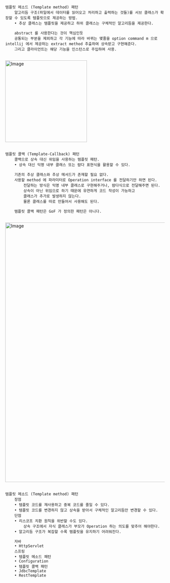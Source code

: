 ```text
템플릿 메소드 (Template method) 패턴
    알고리듬 구조(파일에서 데이터를 읽어오고 처리하고 출력하는 것들)를 서브 클래스가 확장할 수 있도록 템플릿으로 제공하는 방법.
    • 추상 클래스는 템플릿을 제공하고 하위 클래스는 구체적인 알고리듬을 제공한다.
    
    abstract 를 사용한다는 것이 핵심인듯
    공통되는 부분을 제외하고 각 기능에 따라 바뀌는 몇줄을 option command m 으로 intellij 에서 제공하는 extract method 추출하여 상속받고 구현해준다.
    그리고 클라이언트는 해당 기능을 인스턴스로 주입하여 사용.
    
```
<img width="258" alt="Image" src="https://github.com/user-attachments/assets/408ae6dd-1b5c-4693-8b5b-7d8f0acd9f3a" />

```text

템플릿 콜백 (Template-Callback) 패턴
    콜백으로 상속 대신 위임을 사용하는 템플릿 패턴.
    • 상속 대신 익명 내부 클래스 또는 람다 표현식을 활용할 수 있다.

    기존의 추상 클래스와 추상 메서드가 존재할 필요 없다.
    사용할 method 에 파라미터로 Operation interface 를 전달하기만 하면 된다.
        전달하는 방식은 익명 내부 클래스로 구현해주거나, 람다식으로 전달해주면 된다.
        상속이 아닌 위임으로 하기 때문에 유연하게 코드 작성이 가능하고
        클래스가 추가로 발생하지 않는다.
        물론 클래스를 따로 만들어서 사용해도 된다.

    템플릿 콜백 패턴은 GoF 가 정의한 패턴은 아니다.
    
```
<img width="820" alt="Image" src="https://github.com/user-attachments/assets/0ef5ca9d-46b7-43d2-8a96-e7255c80b5c3" />

```text

템플릿 메소드 (Template method) 패턴
    장점
    • 템플릿 코드를 재사용하고 중복 코드를 줄일 수 있다.
    • 템플릿 코드를 변경하지 않고 상속을 받아서 구체적인 알고리듬만 변경할 수 있다.
    단점
    • 리스코프 치환 원칙을 위반할 수도 있다.
        상속 구조에서 자식 클래스가 부모가 Operation 하는 의도를 맞추어 해야한다.
    • 알고리듬 구조가 복잡할 수록 템플릿을 유지하기 어려워진다.

    자바
    • HttpServlet
    스프링
    • 템플릿 메소드 패턴
    • Configuration
    • 템플릿 콜백 패턴
    • JdbcTemplate
    • RestTemplate
```